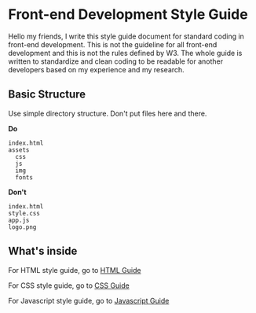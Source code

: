 # Front-end Development Style Guide

Hello my friends, I write this style guide document for standard coding in front-end development. This is not the guideline for all front-end development and this is not the rules defined by W3. The whole guide is written to standardize and clean coding to be readable for another developers based on my experience and my research.

## Basic Structure
Use simple directory structure. Don't put files here and there.

**Do**
````
index.html
assets
  css
  js
  img
  fonts
````

**Don't**
````
index.html
style.css
app.js
logo.png
````

## What's inside
For HTML style guide, go to [HTML Guide](html-guide.md)

For CSS style guide, go to [CSS Guide](css-guide.md)

For Javascript style guide, go to [Javascript Guide](js-guide.md)
